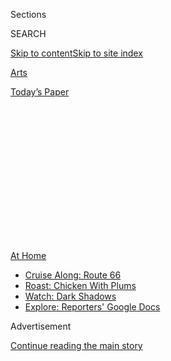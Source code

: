 <div id="app">

<div>

<div>

<div>

<div class="NYTAppHideMasthead css-1q2w90k e1suatyy0">

<div class="section css-ui9rw0 e1suatyy2">

<div class="css-eph4ug er09x8g0">

<div class="css-6n7j50">

</div>

<span class="css-1dv1kvn">Sections</span>

<div class="css-10488qs">

<span class="css-1dv1kvn">SEARCH</span>

</div>

[Skip to content](#site-content)[Skip to site
index](#site-index)

</div>

<div id="masthead-section-label" class="css-1wr3we4 eaxe0e00">

[Arts](https://www.nytimes3xbfgragh.onion/section/arts)

</div>

<div class="css-10698na e1huz5gh0">

</div>

</div>

<div id="masthead-bar-one" class="section hasLinks css-15hmgas e1csuq9d3">

<div class="css-uqyvli e1csuq9d0">

</div>

<div class="css-1uqjmks e1csuq9d1">

</div>

<div class="css-9e9ivx">

[](https://myaccount.nytimes3xbfgragh.onion/auth/login?response_type=cookie&client_id=vi)

</div>

<div class="css-1bvtpon e1csuq9d2">

[Today’s
Paper](https://www.nytimes3xbfgragh.onion/section/todayspaper)

</div>

</div>

</div>

</div>

<div data-aria-hidden="false">

<div id="site-content" data-role="main">

<div>

<div class="css-1aor85t" style="opacity:0.000000001;z-index:-1;visibility:hidden">

<div class="css-1hqnpie">

<div class="css-epjblv">

<span class="css-17xtcya">[Arts](/section/arts)</span><span class="css-x15j1o">|</span><span class="css-fwqvlz">Virtual
New Yorker Festival Will Host Chris Rock and Elizabeth
Warren</span>

</div>

<div class="css-k008qs">

<div class="css-1iwv8en">

<span class="css-18z7m18"></span>

<div>

</div>

</div>

<span class="css-1n6z4y">https://nyti.ms/3bDmxxd</span>

<div class="css-1705lsu">

<div class="css-4xjgmj">

<div class="css-4skfbu" data-role="toolbar" data-aria-label="Social Media Share buttons, Save button, and Comments Panel with current comment count" data-testid="share-tools">

  - 
  - 
  - 
  - 
    
    <div class="css-6n7j50">
    
    </div>

  - 

</div>

</div>

</div>

</div>

</div>

</div>

<div class="css-13pd83m">

<div id="NYT_TOP_BANNER_REGION">

<div>

<div id="maps-athome-menu" class="section css-l08pwh interactive-content interactive-size-medium">

<div class="css-17ih8de interactive-body">

<div class="at-home-nav__innerContainer">

<div class="at-home-nav__title">

[At
Home](https://www.nytimes3xbfgragh.onion/spotlight/at-home?action=click&pgtype=Article&state=default&region=TOP_BANNER&context=at_home_menu)

</div>

  - [Cruise Along:
    Route 66](https://www.nytimes3xbfgragh.onion/2020/09/07/travel/route-66.html?action=click&pgtype=Article&state=default&region=TOP_BANNER&context=at_home_menu)
  - [Roast: Chicken With
    Plums](https://www.nytimes3xbfgragh.onion/2020/09/04/dining/sheet-pan-chicken.html?action=click&pgtype=Article&state=default&region=TOP_BANNER&context=at_home_menu)
  - [Watch: Dark
    Shadows](https://www.nytimes3xbfgragh.onion/2020/09/04/arts/television/dark-shadows-stream.html?action=click&pgtype=Article&state=default&region=TOP_BANNER&context=at_home_menu)
  - [Explore: Reporters' Google
    Docs](https://www.nytimes3xbfgragh.onion/interactive/2020/at-home/even-more-reporters-editors-diaries-lists-recommendations.html?action=click&pgtype=Article&state=default&region=TOP_BANNER&context=at_home_menu)

</div>

</div>

</div>

</div>

</div>

</div>

<div id="top-wrapper" class="css-1sy8kpn">

<div id="top-slug" class="css-l9onyx">

Advertisement

</div>

[Continue reading the main
story](#after-top)

<div class="ad top-wrapper" style="text-align:center;height:100%;display:block;min-height:250px">

<div id="top" class="place-ad" data-position="top" data-size-key="top">

</div>

</div>

<div id="after-top">

</div>

</div>

<div>

<div id="sponsor-wrapper" class="css-1hyfx7x">

<div id="sponsor-slug" class="css-19vbshk">

Supported by

</div>

[Continue reading the main
story](#after-sponsor)

<div id="sponsor" class="ad sponsor-wrapper" style="text-align:center;height:100%;display:block">

</div>

<div id="after-sponsor">

</div>

</div>

<div class="css-186x18t">

</div>

<div class="css-1vkm6nb ehdk2mb0">

# Virtual New Yorker Festival Will Host Chris Rock and Elizabeth Warren

</div>

This year’s lineup will also include Dr. Anthony Fauci and
Representative Alexandria Ocasio-Cortez, in addition to Yo-Yo Ma and
other
entertainers.

<div class="css-79elbk" data-testid="photoviewer-wrapper">

<div class="css-z3e15g" data-testid="photoviewer-wrapper-hidden">

</div>

<div class="css-1a48zt4 ehw59r15" data-testid="photoviewer-children">

![<span class="css-16f3y1r e13ogyst0" data-aria-hidden="true">Representative
Alexandria Ocasio-Cortez and Senator Elizabeth Warren will be featured
in conversation with The New Yorker’s Andrew Marantz, in the 21st New
Yorker
Festival.</span><span class="css-cnj6d5 e1z0qqy90" itemprop="copyrightHolder"><span class="css-1ly73wi e1tej78p0">Credit...</span><span><span>Sarah
Silbiger/The New York Times, left; Travis Dove for The New York
Times</span></span></span>](https://static01.graylady3jvrrxbe.onion/images/2020/09/08/arts/08newyorker-fest-1/merlin_149990547_e02fb036-2b07-423c-82e7-c4e114e8bd71-articleLarge.jpg?quality=75&auto=webp&disable=upscale)

</div>

</div>

<div class="css-18e8msd">

<div class="css-vp77d3 epjyd6m0">

<div class="css-hus3qt ey68jwv0" data-aria-hidden="true">

[![Sarah
Bahr](https://static01.graylady3jvrrxbe.onion/images/2020/08/14/reader-center/author-sarah-bahr/author-sarah-bahr-thumbLarge.png
"Sarah Bahr")](https://www.nytimes3xbfgragh.onion/by/sarah-bahr)

</div>

<div class="css-1baulvz">

By [<span class="css-1baulvz last-byline" itemprop="name">Sarah
Bahr</span>](https://www.nytimes3xbfgragh.onion/by/sarah-bahr)

</div>

</div>

  - Sept. 8,
    2020

  - 
    
    <div class="css-4xjgmj">
    
    <div class="css-d8bdto" data-role="toolbar" data-aria-label="Social Media Share buttons, Save button, and Comments Panel with current comment count" data-testid="share-tools">
    
      - 
      - 
      - 
      - 
        
        <div class="css-6n7j50">
        
        </div>
    
      - 
    
    </div>
    
    </div>

</div>

</div>

<div class="section meteredContent css-1r7ky0e" name="articleBody" itemprop="articleBody">

<div class="css-1fanzo5 StoryBodyCompanionColumn">

<div class="css-53u6y8">

A little under a month before Americans cast their ballots, they can be
a fly on the wall for a conversation between Senator Elizabeth Warren
and Representative Alexandria Ocasio-Cortez.

The Democratic lawmakers will be interviewed together by The New
Yorker’s Andrew Marantz as part of the 21st New Yorker Festival, which
will, for the first time, be a mostly virtual affair. A dozen talks,
panels and performances will be livestreamed on the festival website
from Oct. 5 to 11.

This year’s lineup is packed with stars like Chris Rock, Steve Martin,
Yo-Yo Ma and Ira Glass. Attendees will also get a chance to hear from
Dr. Anthony Fauci, who has been largely absent from national television
since May. He will talk with Michael Specter, a science writer.

Noah Hawley, the creator of the FX series “Fargo,” which returns Sept.
27, and Rock, this season’s star, will be interviewed by the journalist
Doreen St. Félix. The comedians Jerry Seinfeld and Steve Martin will be
in dialogue with Susan Morrison, an editor at the magazine.

</div>

</div>

<div class="css-1fanzo5 StoryBodyCompanionColumn">

<div class="css-53u6y8">

Viewers will also get the chance to hear several performances. The
[cellist
Ma](https://www.nytimes3xbfgragh.onion/2020/06/03/arts/music/five-minutes-classical-music-cello.html)
and the pianist Emanuel Ax will play following a chat with Alex Ross,
The New Yorker’s music critic. Fiona Apple, who released her first album
in nearly a decade last spring, will perform after a chat with Emily
Nussbaum, who [profiled
her](https://www.newyorker.com/magazine/2020/03/23/fiona-apples-art-of-radical-sensitivity)in
March.

Maya Rudolph, the actor and comedian who portrays the Democratic
vice-presidential contender Kamala Harris on “Saturday Night Live,” will
be interviewed alongside [Natasha
Lyonne,](https://www.nytimes3xbfgragh.onion/2019/07/16/arts/television/natasha-lyonne-russian-doll-emmys.html)
who starred in the Netflix series “Russian Doll.” And [Elizabeth
Alexander](https://www.nytimes3xbfgragh.onion/2018/02/07/arts/design/mellon-foundation-president-elizabeth-alexander.html),
the president of the Andrew W. Mellon Foundation, will talk with the
civil rights lawyer [Bryan
Stevenson](https://www.nytimes3xbfgragh.onion/2020/01/23/books/review/just-mercy-bryan-stevenson.html)
about social justice, in a free community event.

The festival will also host the premiere of Regina King’s directorial
debut, “One Night in Miami,” at the Queens Drive-In on Oct. 11, at 8
p.m. The film, which explores a pivotal moment in the early life of
Muhammad Ali, will be followed by a prerecorded conversation between
King, Kemp Powers (who wrote the screenplay and the stage play the film
is based on) and The New Yorker’s editor, David Remnick.

Attendees in the New York area can also order a dinner created by the
Harlem-based chefs Pierre Thiam and **** JJ Johnson any day that week.
Streaming access to a prerecorded conversation with Thiam, Johnson and
The New Yorker’s food critic, Hannah Goldfield, is included with the
purchase.

Events will be available to stream through Oct. 13. A full lineup is at
[newyorker.com/festival](https://festival.newyorker.com/).

</div>

</div>

</div>

<div>

</div>

<div>

</div>

<div>

</div>

<div>

<div id="bottom-wrapper" class="css-1ede5it">

<div id="bottom-slug" class="css-l9onyx">

Advertisement

</div>

[Continue reading the main
story](#after-bottom)

<div id="bottom" class="ad bottom-wrapper" style="text-align:center;height:100%;display:block;min-height:90px">

</div>

<div id="after-bottom">

</div>

</div>

</div>

</div>

</div>

## Site Index

<div>

</div>

## Site Information Navigation

  - [© <span>2020</span> <span>The New York Times
    Company</span>](https://help.nytimes3xbfgragh.onion/hc/en-us/articles/115014792127-Copyright-notice)

<!-- end list -->

  - [NYTCo](https://www.nytco.com/)
  - [Contact
    Us](https://help.nytimes3xbfgragh.onion/hc/en-us/articles/115015385887-Contact-Us)
  - [Work with us](https://www.nytco.com/careers/)
  - [Advertise](https://nytmediakit.com/)
  - [T Brand Studio](http://www.tbrandstudio.com/)
  - [Your Ad
    Choices](https://www.nytimes3xbfgragh.onion/privacy/cookie-policy#how-do-i-manage-trackers)
  - [Privacy](https://www.nytimes3xbfgragh.onion/privacy)
  - [Terms of
    Service](https://help.nytimes3xbfgragh.onion/hc/en-us/articles/115014893428-Terms-of-service)
  - [Terms of
    Sale](https://help.nytimes3xbfgragh.onion/hc/en-us/articles/115014893968-Terms-of-sale)
  - [Site
    Map](https://spiderbites.nytimes3xbfgragh.onion)
  - [Help](https://help.nytimes3xbfgragh.onion/hc/en-us)
  - [Subscriptions](https://www.nytimes3xbfgragh.onion/subscription?campaignId=37WXW)

</div>

</div>

</div>

</div>
